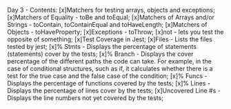 Day 3 - Contents: 
[x]Matchers for testing arrays, objects and exceptions; 
[x]Matchers of Equality - toBe and toEqual; 
[x]Matchers of Arrays and/or Strings - toContain, toContainEqual and toHaveLength; 
[x]Matchers of Objects - toHaveProperty; 
[x]Exceptions - toThrow; 
[x]not - lets you test the opposite of something; 
[x]Test Coverage in Jest; 
[x]Files - Lists the files tested by jest; 
[x]% Stmts - Displays the percentage of statements (statements) cover by the tests; 
[x]% Branch - Displays the cover percentage of the different paths the code can take. For example, in the case of conditional structures, such as if, it calculates whether there is a test for the true case and the false case of the condition; 
[x]% Funcs - Displays the percentage of functions covered by the tests; 
[x]% Lines - Displays the percentage of lines cover by the tests; 
[x]Uncovered Line #s - Displays the line numbers not yet covered by the tests; 
